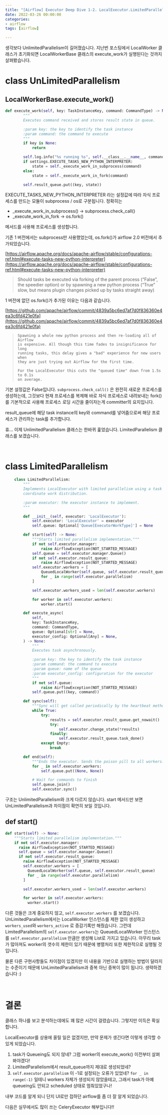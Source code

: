```yaml
---
title: "[Airflow] Executor Deep Dive 1-2. LocalExecutor.LimitedParallelism"
date: 2022-03-26 00:00:00
categories:
- airflow
tags: [airflow]

---
```


생각보다 UnlimitedParallelism이 길어졌습니다. 지난번 포스팅에서 LocalWorker 클래스가 초기화되면 LocalWorkerBase 클래스의 execute_work가 실행된다는 것까지 살펴봤습니다.





# class UnLimitedParallelism



## LocalWorkerBase.execute_work()

```python
def execute_work(self, key: TaskInstanceKey, command: CommandType) -> None:
        """
        Executes command received and stores result state in queue.

        :param key: the key to identify the task instance
        :param command: the command to execute
        """
        if key is None:
            return

        self.log.info("%s running %s", self.__class__.__name__, command)
        if settings.EXECUTE_TASKS_NEW_PYTHON_INTERPRETER:
            state = self._execute_work_in_subprocess(command)
        else:
            state = self._execute_work_in_fork(command)

        self.result_queue.put((key, state))


```

EXECUTE_TASKS_NEW_PYTHON_INTERPRETER 라는 설정값에 따라 자식 프로세스를 만드는 모듈이 subprocess / os로 구분됩니다. 정확히는

-  _execute_work_in_subprocess() -> subprocess.check_call()
- _execute_work_in_fork -> os.fork()

메서드를 사용해 프로세스를 생성합니다.



기존 1 버전에서는 subprocess만 사용했었는데, os.fork()가 airflow 2.0 버전에서 추가되었습니다.

[https://airflow.apache.org/docs/apache-airflow/stable/configurations-ref.html#execute-tasks-new-python-interpreter](https://airflow.apache.org/docs/apache-airflow/stable/configurations-ref.html#execute-tasks-new-python-interpreter)

> Should tasks be executed via forking of the parent process (“False”, the speedier option) or by spawning a new python process (“True” slow, but means plugin changes picked up by tasks straight away)



1 버전에 없던 os.fork()가 추가된 이유는 다음과 같습니다.

[https://github.com/apache/airflow/commit/4839a5bc6ed7af7d0f836360e4ea3c6fd421e0fa](https://github.com/apache/airflow/commit/4839a5bc6ed7af7d0f836360e4ea3c6fd421e0fa)

> ```
> Spawning a whole new python process and then re-loading all of Airflow
> is expensive. All though this time fades to insignificance for long
> running tasks, this delay gives a "bad" experience for new users when
> they are just trying out Airflow for the first time.
> 
> For the LocalExecutor this cuts the "queued time" down from 1.5s to 0.1s
> on average.
> ```

기본 설정값은 False입니다.  `subprocess.check_call()` 은 완전히 새로운 프로세스를 생성하는데, 그것보다 현재 프로세스를 복제해 바로 자식 프로세스로 내려보내는 fork()를 기본적으로 사용해 프로세스 로딩 시간을 줄이자는게 committer의 요지입니다.



result_queue에 해당 task instance의 key와 command를 넣어줌으로써 해당 프로세스가 관리하는 task를 추가합니다.



휴... 이제 UnlimitedParallelism 클래스는 한바퀴 훑었습니다. LimitedParallelism 클래스를 보겠습니다.

<br/>

# class LimitedParallelism

```python
    class LimitedParallelism:
        """
        Implements LocalExecutor with limited parallelism using a task queue to
        coordinate work distribution.

        :param executor: the executor instance to implement.
        """

        def __init__(self, executor: 'LocalExecutor'):
            self.executor: 'LocalExecutor' = executor
            self.queue: Optional['Queue[ExecutorWorkType]'] = None

        def start(self) -> None:
            """Starts limited parallelism implementation."""
            if not self.executor.manager:
                raise AirflowException(NOT_STARTED_MESSAGE)
            self.queue = self.executor.manager.Queue()
            if not self.executor.result_queue:
                raise AirflowException(NOT_STARTED_MESSAGE)
            self.executor.workers = [
                QueuedLocalWorker(self.queue, self.executor.result_queue)
                for _ in range(self.executor.parallelism)
            ]

            self.executor.workers_used = len(self.executor.workers)

            for worker in self.executor.workers:
                worker.start()

        def execute_async(
            self,
            key: TaskInstanceKey,
            command: CommandType,
            queue: Optional[str] = None,
            executor_config: Optional[Any] = None,
        ) -> None:
            """
            Executes task asynchronously.

            :param key: the key to identify the task instance
            :param command: the command to execute
            :param queue: name of the queue
            :param executor_config: configuration for the executor
            """
            if not self.queue:
                raise AirflowException(NOT_STARTED_MESSAGE)
            self.queue.put((key, command))

        def sync(self):
            """Sync will get called periodically by the heartbeat method."""
            while True:
                try:
                    results = self.executor.result_queue.get_nowait()
                    try:
                        self.executor.change_state(*results)
                    finally:
                        self.executor.result_queue.task_done()
                except Empty:
                    break

        def end(self):
            """Ends the executor. Sends the poison pill to all workers."""
            for _ in self.executor.workers:
                self.queue.put((None, None))

            # Wait for commands to finish
            self.queue.join()
            self.executor.sync()
```

구조는 UnlimitedParallelism와 크게 다르지 않습니다. start 메서드만 보면 UnLimitedParallelism과 차이점이 확연히 보일 것입니다.



## def start()

```python
def start(self) -> None:
    """Starts limited parallelism implementation."""
    if not self.executor.manager:
      raise AirflowException(NOT_STARTED_MESSAGE)
      self.queue = self.executor.manager.Queue()
      if not self.executor.result_queue:
        raise AirflowException(NOT_STARTED_MESSAGE)
        self.executor.workers = [
          QueuedLocalWorker(self.queue, self.executor.result_queue)
          for _ in range(self.executor.parallelism)
        ]

        self.executor.workers_used = len(self.executor.workers)

        for worker in self.executor.workers:
          worker.start()
```



다른 것들은 크게 중요하지 않고, `self.executor.workers` 를 보겠습니다. UnLimitedParallelism에서는 LocalWorker 인스턴스를 제한 없이 생성하고 `workers_used`와 `workers_active` 로 증감기록만 해줬습니다. 그런데 LimitedParallelism의 `self.executor.workers`는  QueuedLocalWorker 인스턴스를 `self.executor.parallelism` 만큼만 생성해 List로 가지고 있습니다. 아무리 task가 많아져도 worker의 갯수의 제한이 있기 때문에 병렬처리 또한 제한적으로 실행될 것입니다.

물론 다른 구현사항들도 차이점이 있겠지만 이 내용을 기반으로 실행하는 방법이 달라지는 수준이기 때문에 UnLimitedParallelism과 중복 아닌 중복이 많이 됩니다. 생략하겠습니다 :)

<br/>

# 결론

클래스 하나를 보고 분석하는데에도 꽤 많은 시간이 걸렸습니다. 그렇지만 이득은 확실합니다.

LocalExecutor를 상용에 올릴 일은 없겠지만, 만약 문제가 생긴다면 이렇게 생각할 수 있게 되었습니다.

1. task가 Queueing도 되지 않네? 그럼 worker의 execute_work() 이전부터 살펴봐야겠다!
2. LimitedParallelism에서 result_queue까지 제대로 생성되었네?
3. `self.executor.parallelism` 이 -1로 설정되는 오류가 있었네? `for _ in range(-1)` 일테니 workers 자체가 생성되지 않았을테고, 그래서 task가 아예 queueing도 안되고 scheduled 상태로 멈춰있었구나!



내부 코드를 알게 되니 단지 UI로만 접하던 airflow를 좀 더 잘 알게 되었습니다.

다음은 실무에서도 많이 쓰는 CeleryExecutor 해부입니다!!





















